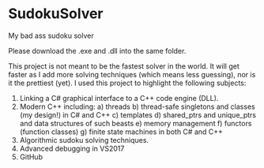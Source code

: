 
# SudokuSolver
My bad ass sudoku solver

Please download the .exe and .dll into the same folder.

This project is not meant to be the fastest solver in the world. It will get faster as I 
add more solving techniques (which means less guessing), nor is it the prettiest (yet). 
I used this project to highlight the following subjects:

1) Linking a C# graphical interface to a C++ code engine (DLL).
2) Modern C++ including:
   a) threads
   b) thread-safe singletons and classes (my design!) in C# and C++
   c) templates
   d) shared_ptrs and unique_ptrs and data structures of such beasts
   e) memory management
   f) functors (function classes)
   g) finite state machines in both C# and C++
3) Algorithmic sudoku solving techniques.
4) Advanced debugging in VS2017
5) GitHub
